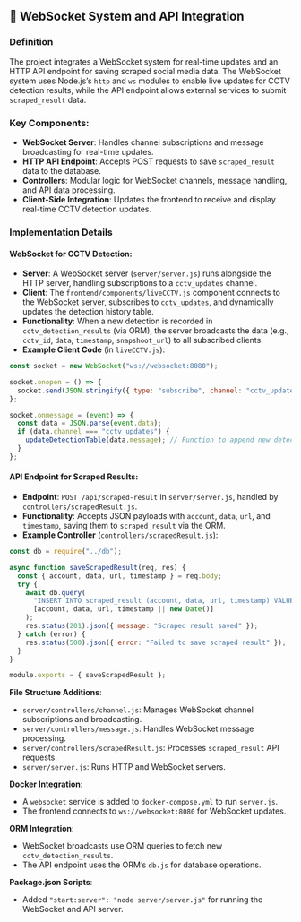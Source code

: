 ## 📡 WebSocket System and API Integration

### Definition

The project integrates a WebSocket system for real-time updates and an HTTP API endpoint for saving scraped social media data. The WebSocket system uses Node.js’s `http` and `ws` modules to enable live updates for CCTV detection results, while the API endpoint allows external services to submit `scraped_result` data.

### Key Components:

- **WebSocket Server**: Handles channel subscriptions and message broadcasting for real-time updates.
- **HTTP API Endpoint**: Accepts POST requests to save `scraped_result` data to the database.
- **Controllers**: Modular logic for WebSocket channels, message handling, and API data processing.
- **Client-Side Integration**: Updates the frontend to receive and display real-time CCTV detection updates.

### Implementation Details

#### WebSocket for CCTV Detection:

- **Server**: A WebSocket server (`server/server.js`) runs alongside the HTTP server, handling subscriptions to a `cctv_updates` channel.
- **Client**: The `frontend/components/liveCCTV.js` component connects to the WebSocket server, subscribes to `cctv_updates`, and dynamically updates the detection history table.
- **Functionality**: When a new detection is recorded in `cctv_detection_results` (via ORM), the server broadcasts the data (e.g., `cctv_id`, `data`, `timestamp`, `snapshoot_url`) to all subscribed clients.
- **Example Client Code** (in `liveCCTV.js`):

```javascript
const socket = new WebSocket("ws://websocket:8080");

socket.onopen = () => {
  socket.send(JSON.stringify({ type: "subscribe", channel: "cctv_updates" }));
};

socket.onmessage = (event) => {
  const data = JSON.parse(event.data);
  if (data.channel === "cctv_updates") {
    updateDetectionTable(data.message); // Function to append new detection to UI
  }
};
```

#### API Endpoint for Scraped Results:

- **Endpoint**: `POST /api/scraped-result` in `server/server.js`, handled by `controllers/scrapedResult.js`.
- **Functionality**: Accepts JSON payloads with `account`, `data`, `url`, and `timestamp`, saving them to `scraped_result` via the ORM.
- **Example Controller** (`controllers/scrapedResult.js`):

```javascript
const db = require("../db");

async function saveScrapedResult(req, res) {
  const { account, data, url, timestamp } = req.body;
  try {
    await db.query(
      "INSERT INTO scraped_result (account, data, url, timestamp) VALUES (?, ?, ?, ?)",
      [account, data, url, timestamp || new Date()]
    );
    res.status(201).json({ message: "Scraped result saved" });
  } catch (error) {
    res.status(500).json({ error: "Failed to save scraped result" });
  }
}

module.exports = { saveScrapedResult };
```

**File Structure Additions**:

- `server/controllers/channel.js`: Manages WebSocket channel subscriptions and broadcasting.
- `server/controllers/message.js`: Handles WebSocket message processing.
- `server/controllers/scrapedResult.js`: Processes `scraped_result` API requests.
- `server/server.js`: Runs HTTP and WebSocket servers.

**Docker Integration**:

- A `websocket` service is added to `docker-compose.yml` to run `server.js`.
- The frontend connects to `ws://websocket:8080` for WebSocket updates.

**ORM Integration**:

- WebSocket broadcasts use ORM queries to fetch new `cctv_detection_results`.
- The API endpoint uses the ORM’s `db.js` for database operations.

**Package.json Scripts**:

- Added `"start:server": "node server/server.js"` for running the WebSocket and API server.
